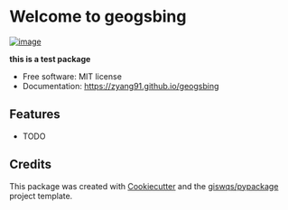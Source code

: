 # Welcome to geogsbing


[![image](https://img.shields.io/pypi/v/geogsbing.svg)](https://pypi.python.org/pypi/geogsbing)


**this is a test package**


-   Free software: MIT license
-   Documentation: <https://zyang91.github.io/geogsbing>
    

## Features

-   TODO

## Credits

This package was created with [Cookiecutter](https://github.com/cookiecutter/cookiecutter) and the [giswqs/pypackage](https://github.com/giswqs/pypackage) project template.
